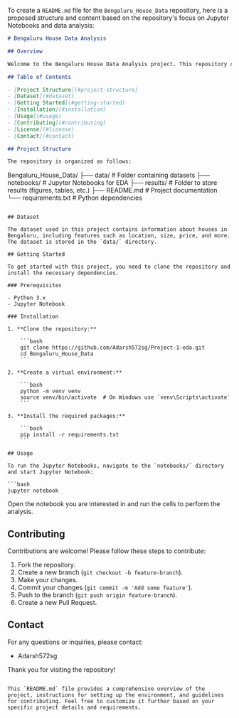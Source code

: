 To create a `README.md` file for the `Bengaluru_House_Data` repository, here is a proposed structure and content based on the repository's focus on Jupyter Notebooks and data analysis:

```markdown name=README.md
# Bengaluru House Data Analysis

## Overview

Welcome to the Bengaluru House Data Analysis project. This repository contains Jupyter Notebooks that perform various exploratory data analysis (EDA) tasks on the Bengaluru house data. The goal of this project is to analyze the dataset, uncover patterns, and gain insights into the housing market in Bengaluru.

## Table of Contents

- [Project Structure](#project-structure)
- [Dataset](#dataset)
- [Getting Started](#getting-started)
- [Installation](#installation)
- [Usage](#usage)
- [Contributing](#contributing)
- [License](#license)
- [Contact](#contact)

## Project Structure

The repository is organized as follows:

```
Bengaluru_House_Data/
├── data/                   # Folder containing datasets
├── notebooks/              # Jupyter Notebooks for EDA
├── results/                # Folder to store results (figures, tables, etc.)
├── README.md               # Project documentation
└── requirements.txt        # Python dependencies
```

## Dataset

The dataset used in this project contains information about houses in Bengaluru, including features such as location, size, price, and more. The dataset is stored in the `data/` directory.

## Getting Started

To get started with this project, you need to clone the repository and install the necessary dependencies.

### Prerequisites

- Python 3.x
- Jupyter Notebook

### Installation

1. **Clone the repository:**

    ```bash
    git clone https://github.com/Adarsh572sg/Project-1-eda.git
    cd Bengaluru_House_Data
    ```

2. **Create a virtual environment:**

    ```bash
    python -m venv venv
    source venv/bin/activate  # On Windows use `venv\Scripts\activate`
    ```

3. **Install the required packages:**

    ```bash
    pip install -r requirements.txt
    ```

## Usage

To run the Jupyter Notebooks, navigate to the `notebooks/` directory and start Jupyter Notebook:

```bash
jupyter notebook
```

Open the notebook you are interested in and run the cells to perform the analysis.

## Contributing

Contributions are welcome! Please follow these steps to contribute:

1. Fork the repository.
2. Create a new branch (`git checkout -b feature-branch`).
3. Make your changes.
4. Commit your changes (`git commit -m 'Add some feature'`).
5. Push to the branch (`git push origin feature-branch`).
6. Create a new Pull Request.


## Contact

For any questions or inquiries, please contact:

- Adarsh572sg

Thank you for visiting the repository!
```

This `README.md` file provides a comprehensive overview of the project, instructions for setting up the environment, and guidelines for contributing. Feel free to customize it further based on your specific project details and requirements.
